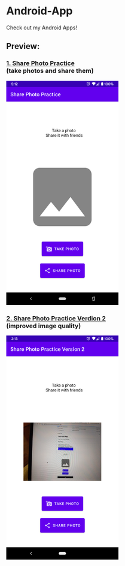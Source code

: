 # Android-App

Check out my Android Apps!

## Preview:
### [1. Share Photo Practice](https://github.com/randyshee/Android-App/tree/main/SharePhotoPractice) <br /> (take photos and share them)
<img src="https://github.com/randyshee/Android-App/blob/main/Image/SharePhotoPracticeImage/SharePhotoPracticeImage1.png" width="300"> 

### [2. Share Photo Practice Verdion 2](https://github.com/randyshee/Android-App/tree/main/SharePhotoPracticeVer2) <br /> (improved image quality)
<img src="https://github.com/randyshee/Android-App/blob/main/Image/SharePhotoPracticeVer2Image/SharePhotoPracticeVer2Image1.png" width="300"> 
